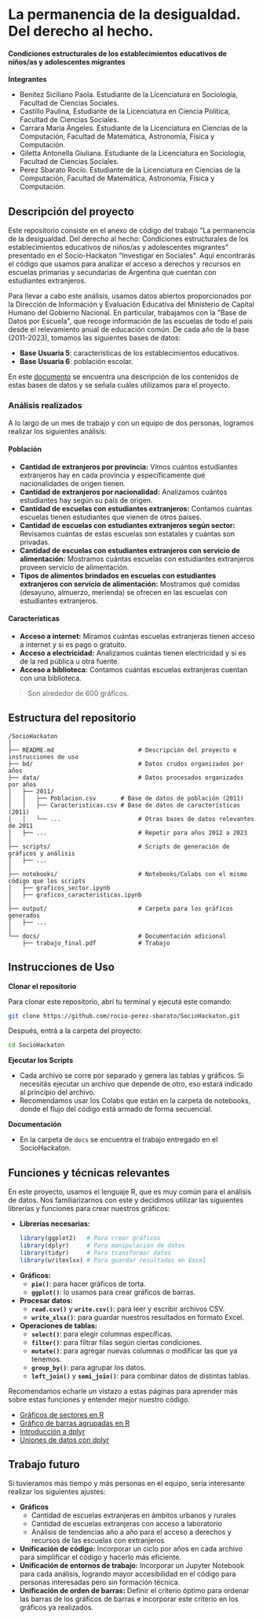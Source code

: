 # La permanencia de la desigualdad. Del derecho al hecho.
#### Condiciones estructurales de los establecimientos educativos de niños/as y adolescentes migrantes 

**Integrantes**

- Benitez Siciliano Paola. Estudiante de la Licenciatura en Sociología, Facultad de Ciencias Sociales.
- Castillo Paulina, Estudiante de la Licenciatura en Ciencia Política, Facultad de Ciencias Sociales.
- Carrara María Ángeles. Estudiante de la Licenciatura en Ciencias de la Computación, Facultad de Matemática, Astronomía, Física y Computación.
- Giletta Antonella Giuliana. Estudiante de la Licenciatura en Sociología, Facultad de Ciencias Sociales.
- Perez Sbarato Rocío. Estudiante de la Licenciatura en Ciencias de la Computación, Facultad de Matemática, Astronomía, Física y Computación.

## Descripción del proyecto

Este repositorio consiste en el anexo de código del trabajo "La permanencia de la desigualdad. Del derecho al hecho: Condiciones estructurales de los establecimientos educativos de niños/as y adolescentes migrantes" presentado en el Socio-Hackaton "Investigar en Sociales". Aquí encontrarás el código que usamos para analizar el acceso a derechos y recursos en escuelas primarias y secundarias de Argentina que cuentan con estudiantes extranjeros. 

Para llevar a cabo este análisis, usamos datos abiertos proporcionados por la Dirección de Información y Evaluación Educativa del Ministerio de Capital Humano del Gobierno Nacional. En particular, trabajamos con la "Base de Datos por Escuela", que recoge información de las escuelas de todo el país desde el relevamiento anual de educación común. De cada año de la base (2011-2023), tomamos las siguientes bases de datos:

- **Base Usuaria 5**: características de los establecimientos educativos.
- **Base Usuaria 6**: población escolar.

En este [documento](https://shimmering-aphid-642.notion.site/Bases-de-datos-11123fc8fd2180e2b5d0fa34473f7067?pvs=4) se encuentra una descripción de los contenidos de estas bases de datos y se señala cuáles utilizamos para el proyecto. 

### Análisis realizados

A lo largo de un mes de trabajo y con un equipo de dos personas, logramos realizar los siguientes análisis:

#### Población
- **Cantidad de extranjeros por provincia:** Vimos cuántos estudiantes extranjeros hay en cada provincia y específicamente qué nacionalidades de origen tienen.
- **Cantidad de extranjeros por nacionalidad:** Analizamos cuántos estudiantes hay según su país de origen.
- **Cantidad de escuelas con estudiantes extranjeros:** Contamos cuántas escuelas tienen estudiantes que vienen de otros países.
- **Cantidad de escuelas con estudiantes extranjeros según sector:** Revisamos cuántas de estas escuelas son estatales y cuántas son privadas.
- **Cantidad de escuelas con estudiantes extranjeros con servicio de alimentación:** Mostramos cuántas escuelas con estudiantes extranjeros proveen servicio de alimentación.
- **Tipos de alimentos brindados en escuelas con estudiantes extranjeros con servicio de alimentación:** Mostramos qué comidas (desayuno, almuerzo, merienda) se ofrecen en las escuelas con estudiantes extranjeros.

#### Características
- **Acceso a internet:** Miramos cuántas escuelas extranjeras tienen acceso a internet y si es pago o gratuito.
- **Acceso a electricidad:** Analizamos cuántas tienen electricidad y si es de la red pública u otra fuente.
- **Acceso a biblioteca:** Contamos cuántas escuelas extranjeras cuentan con una biblioteca.

> Son alrededor de 600 gráficos.

## Estructura del repositorio

```plaintext
/SocioHackaton
│
├── README.md                        # Descripción del proyecto e instrucciones de uso
├── bd/                              # Datos crudos organizados por años
├── data/                            # Datos procesados organizados por años
│   ├── 2011/
│   │   ├── Poblacion.csv       # Base de datos de población (2011)
│   │   ├── Caracteristicas.csv # Base de datos de características (2011)
│   │   └── ...                      # Otras bases de datos relevantes de 2011
│   ├── ...                          # Repetir para años 2012 a 2023
│
├── scripts/                         # Scripts de generación de gráficos y análisis
│   ├── ...
│
├── notebooks/                       # Notebooks/Colabs con el mismo código que los scripts
│   ├── graficos_sector.ipynb
│   ├── graficos_caracteristicas.ipynb
│
├── output/                          # Carpeta para los gráficos generados
│   ├── ...
│
└── docs/                            # Documentación adicional
    ├── trabajo_final.pdf            # Trabajo

```

## Instrucciones de Uso

**Clonar el repositorio**

Para clonar este repositorio, abrí tu terminal y ejecutá este comando:

```bash
git clone https://github.com/rocio-perez-sbarato/SocioHackaton.git
```

Después, entrá a la carpeta del proyecto:

```bash
cd SocioHackaton
```

**Ejecutar los Scripts**
   - Cada archivo se corre por separado y genera las tablas y gráficos. Si necesitás ejecutar un archivo que depende de otro, eso estará indicado al principio del archivo. 
   - Recomendamos usar los Colabs que están en la carpeta de notebooks, donde el flujo del código está armado de forma secuencial.

**Documentación**
   - En la carpeta de `docs` se encuentra el trabajo entregado en el SocioHackaton.
  
## Funciones y técnicas relevantes

En este proyecto, usamos el lenguaje R, que es muy común para el análisis de datos. Nos familiarizarnos con este y decidimos utilizar las siguientes librerías y funciones para crear nuestros gráficos:

- **Librerías necesarias:**
  ```r
  library(ggplot2)   # Para crear gráficos
  library(dplyr)     # Para manipulación de datos
  library(tidyr)     # Para transformar datos
  library(writexlsx) # Para guardar resultados en Excel
  ```
- **Gráficos:**
  - **`pie()`**: para hacer gráficos de torta.
  - **`ggplot()`**: lo usamos para crear gráficos de barras.
- **Procesar datos:**
  - **`read.csv()`** y **`write.csv()`**: para leer y escribir archivos CSV.
  - **`write_xlsx()`**: para guardar nuestros resultados en formato Excel.
- **Operaciones de tablas:** 
  - **`select()`**: para elegir columnas específicas.
  - **`filter()`**: para filtrar filas según ciertas condiciones.
  - **`mutate()`**: para agregar nuevas columnas o modificar las que ya tenemos.
  - **`group_by()`**: para agrupar los datos.
  - **`left_join()`** y **`semi_join()`**: para combinar datos de distintas tablas.

Recomendamos echarle un vistazo a estas páginas para aprender más sobre estas funciones y entender mejor nuestro código.

- [Gráficos de sectores en R](https://r-coder.com/grafico-sectores-r/)
- [Gráfico de barras agrupadas en R](https://www.statology.org/grouped-barplot-in-r/)
- [Introducción a dplyr](https://rsanchezs.gitbooks.io/rprogramming/content/chapter9/dplyr.html)
- [Uniones de datos con dplyr](https://statisticsglobe.com/r-dplyr-join-inner-left-right-full-semi-anti)

## Trabajo futuro

Si tuvieramos más tiempo y más personas en el equipo, sería interesante realizar los siguientes ajustes:

- **Gráficos**
  - Cantidad de escuelas extranjeras en ámbitos urbanos y rurales
  - Cantidad de escuelas extranjeras con acceso a laboratorio
  - Análisis de tendencias año a año para el acceso a derechos y recursos de las escuelas con extranjeros
- **Unificación de código:** Incorporar un ciclo por años en cada archivo para simplificar el código y hacerlo más eficiente. 
- **Unificación de entornos de trabajo:** Incorporar un Jupyter Notebook para cada análisis, logrando mayor accesibilidad en el código para personas interesadas pero sin formación técnica.
- **Unificación de orden de barras:** Definir el criterio óptimo para ordenar las barras de los gráficos de barras e incorporar este criterio en los gráficos ya realizados.
